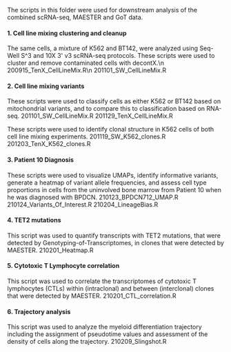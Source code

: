 The scripts in this folder were used for downstream analysis of the combined scRNA-seq, MAESTER and GoT data.

#### 1. Cell line mixing clustering and cleanup
The same cells, a mixture of K562 and BT142, were analyzed using Seq-Well S^3 and 10X 3' v3 scRNA-seq protocols. These scripts were used to cluster and remove contaminated cells with decontX.\n
200915_TenX_CellLineMix.R\n
201101_SW_CellLineMix.R

#### 2. Cell line mixing variants
These scripts were used to classify cells as either K562 or BT142 based on mitochondrial variants, and to compare this to classification based on RNA-seq.
201101_SW_CellLineMix.R
201129_TenX_CellLineMix.R

These scripts were used to identify clonal structure in K562 cells of both cell line mixing experiments.
201119_SW_K562_clones.R
201203_TenX_K562_clones.R

#### 3. Patient 10 Diagnosis
These scripts were used to visualize UMAPs, identify informative variants, generate a heatmap of variant allele frequencies, and assess cell type proportions in cells from the uninvolved bone marrow from Patient 10 when he was diagnosed with BPDCN.
210123_BPDCN712_UMAP.R
210124_Variants_Of_Interest.R
210204_LineageBias.R

#### 4. TET2 mutations
This script was used to quantify transcripts with TET2 mutations, that were detected by Genotyping-of-Transcriptomes, in clones that were detected by MAESTER.
210201_Heatmap.R

#### 5. Cytotoxic T Lymphocyte correlation
This script was used to correlate the transcriptomes of cytotoxic T lymphocytes (CTLs) within (intraclonal) and between (interclonal) clones that were detected by MAESTER.
210201_CTL_correlation.R

#### 6. Trajectory analysis
This script was used to analyze the myeloid differentiation trajectory including the assignment of pseudotime values and assessment of the density of cells along the trajectory.
210209_Slingshot.R






